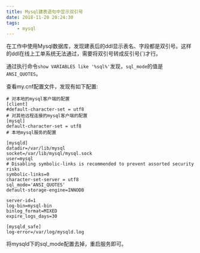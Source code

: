 ```yaml
---
title: Mysql建表语句中显示双引号
date: 2018-11-20 20:24:30
tags:
    - mysql
---
```


在工作中使用Mysql数据库，发现建表后的ddl显示表名、字段都是双引号。这样的ddl在线上工单系统无法通过，需要将双引号转成反引号(`)才行。

通过执行命令`show VARIABLES like '%sql%'`发现，`sql_mode`的值是`ANSI_QUOTES`。

查看my.cnf配置文件，发现有如下配置:

```
# 对本地的mysql客户端的配置
[client]
#default-character-set = utf8
# 对其他远程连接的mysql客户端的配置
[mysql]
default-character-set = utf8
# 本地mysql服务的配置

[mysqld]
datadir=/var/lib/mysql
socket=/var/lib/mysql/mysql.sock
user=mysql
# Disabling symbolic-links is recommended to prevent assorted security risks
symbolic-links=0
character-set-server = utf8
sql_mode='ANSI_QUOTES'
default-storage-engine=INNODB

server-id=1
log-bin=mysql-bin
binlog_format=MIXED
expire_logs_days=30

[mysqld_safe]
log-error=/var/log/mysqld.log

```

将mysqld下的sql_mode配置去掉，重启服务即可。